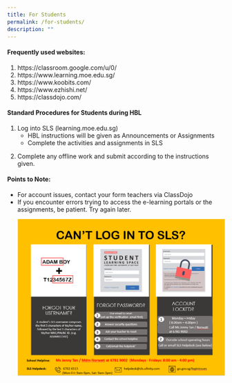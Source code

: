 ```yaml
---
title: For Students
permalink: /for-students/
description: ""
---
```

<h4><strong>Frequently used websites:</strong></h4>
<ol>
  <li>https://classroom.google.com/u/0/</li>
  <li>https://www.learning.moe.edu.sg/</li>
  <li>https://www.koobits.com/</li>
  <li>https://www.ezhishi.net/</li>
  <li>https://classdojo.com/</li>


</ol>
<h4><strong>Standard Procedures for Students during HBL</strong></h4>
<ol>
<li>Log into SLS (learning.moe.edu.sg)
<ul>
<li>HBL instructions will be given as Announcements or Assignments</li>
<li>Complete the activities and assignments in SLS</li>
</ul>
</li>
</ol>
<ol start="2">
<li>Complete any offline work and submit according to the instructions given.</li>
</ol>
<h4><strong>Points to Note:</strong></h4>
<ul>
<li>For account issues, contact your form teachers via ClassDojo</li>
<li>If you encounter errors trying to access the e-learning portals or the assignments, be patient. Try again later.</li>
	
<img src="/images/hbl.png"></ul>
